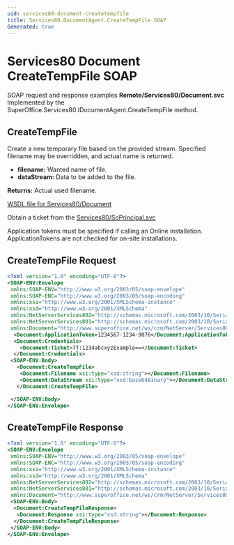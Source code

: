 ```yaml
---
uid: services80-document-createtempfile
title: Services80.DocumentAgent.CreateTempFile SOAP
Generated: true
---
```


# Services80 Document CreateTempFile SOAP

SOAP request and response examples **Remote/Services80/Document.svc**
Implemented by the <see cref="M:SuperOffice.Services80.IDocumentAgent.CreateTempFile">SuperOffice.Services80.IDocumentAgent.CreateTempFile</see> method.

## CreateTempFile

Create a new temporary file based on the provided stream.  Specified filename may be overridden, and actual name is returned.

* **filename:** Wanted name of file.
* **dataStream:** Data to be added to the file.

**Returns:** Actual used filename.


[WSDL file for Services80/Document](../Services80-Document.md)

Obtain a ticket from the [Services80/SoPrincipal.svc](../SoPrincipal/SoPrincipal.md)

Application tokens must be specified if calling an Online installation. ApplicationTokens are not checked for on-site installations.

## CreateTempFile Request

```xml
<?xml version="1.0" encoding="UTF-8"?>
<SOAP-ENV:Envelope
 xmlns:SOAP-ENV="http://www.w3.org/2003/05/soap-envelope"
 xmlns:SOAP-ENC="http://www.w3.org/2003/05/soap-encoding"
 xmlns:xsi="http://www.w3.org/2001/XMLSchema-instance"
 xmlns:xsd="http://www.w3.org/2001/XMLSchema"
 xmlns:NetServerServices802="http://schemas.microsoft.com/2003/10/Serialization/Arrays"
 xmlns:NetServerServices801="http://schemas.microsoft.com/2003/10/Serialization/"
 xmlns:Document="http://www.superoffice.net/ws/crm/NetServer/Services80">
  <Document:ApplicationToken>1234567-1234-9876</Document:ApplicationToken>
  <Document:Credentials>
    <Document:Ticket>7T:1234abcxyzExample==</Document:Ticket>
  </Document:Credentials>
 <SOAP-ENV:Body>
   <Document:CreateTempFile>
    <Document:Filename xsi:type="xsd:string"></Document:Filename>
    <Document:DataStream xsi:type="xsd:base64Binary"></Document:DataStream>
   </Document:CreateTempFile>

 </SOAP-ENV:Body>
</SOAP-ENV:Envelope>

```


## CreateTempFile Response

```xml
<?xml version="1.0" encoding="UTF-8"?>
<SOAP-ENV:Envelope
 xmlns:SOAP-ENV="http://www.w3.org/2003/05/soap-envelope"
 xmlns:SOAP-ENC="http://www.w3.org/2003/05/soap-encoding"
 xmlns:xsi="http://www.w3.org/2001/XMLSchema-instance"
 xmlns:xsd="http://www.w3.org/2001/XMLSchema"
 xmlns:NetServerServices802="http://schemas.microsoft.com/2003/10/Serialization/Arrays"
 xmlns:NetServerServices801="http://schemas.microsoft.com/2003/10/Serialization/"
 xmlns:Document="http://www.superoffice.net/ws/crm/NetServer/Services80">
 <SOAP-ENV:Body>
  <Document:CreateTempFileResponse>
   <Document:Response xsi:type="xsd:string"></Document:Response>
  </Document:CreateTempFileResponse>
 </SOAP-ENV:Body>
</SOAP-ENV:Envelope>

```

